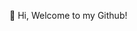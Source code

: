  👋 Hi, Welcome to my Github!


<!---
happycoding47/happycoding47 is a ✨ special ✨ repository because its `README.md` (this file) appears on your GitHub profile.
You can click the Preview link to take a look at your changes.
--->

